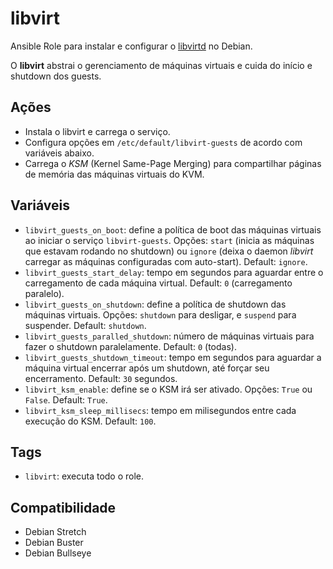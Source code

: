 # libvirt

Ansible Role para instalar e configurar o [libvirtd](http://libvirt.org) no
Debian.

O **libvirt** abstrai o gerenciamento de máquinas virtuais e cuida do início e
shutdown dos guests.

## Ações

- Instala o libvirt e carrega o serviço.
- Configura opções em `/etc/default/libvirt-guests` de acordo com variáveis
  abaixo.
- Carrega o *KSM* (Kernel Same-Page Merging) para compartilhar páginas de
  memória das máquinas virtuais do KVM.

## Variáveis

- `libvirt_guests_on_boot`: define a política de boot das máquinas virtuais ao
  iniciar o serviço `libvirt-guests`. Opções: `start` (inicia as máquinas que
  estavam rodando no shutdown) ou `ignore` (deixa o daemon *libvirt* carregar as
  máquinas configuradas com auto-start). Default: `ignore`.
- `libvirt_guests_start_delay`: tempo em segundos para aguardar entre o
  carregamento de cada máquina virtual. Default: `0` (carregamento paralelo).
- `libvirt_guests_on_shutdown`: define a política de shutdown das máquinas
  virtuais. Opções: `shutdown` para desligar, e `suspend` para suspender.
  Default: `shutdown`.
- `libvirt_guests_paralled_shutdown`: número de máquinas virtuais para fazer o
  shutdown paralelamente. Default: `0` (todas).
- `libvirt_guests_shutdown_timeout`: tempo em segundos para aguardar a máquina
  virtual encerrar após um shutdown, até forçar seu encerramento. Default: `30`
  segundos.
- `libvirt_ksm_enable`: define se o KSM irá ser ativado. Opções: `True` ou
  `False`. Default: `True`.
- `libvirt_ksm_sleep_millisecs`: tempo em milisegundos entre cada execução do
  KSM. Default: `100`.

## Tags

- `libvirt`: executa todo o role.

## Compatibilidade

- Debian Stretch
- Debian Buster
- Debian Bullseye
